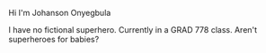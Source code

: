 Hi I'm Johanson Onyegbula

I have no fictional superhero.
Currently in a GRAD 778 class.
Aren't superheroes for babies?
